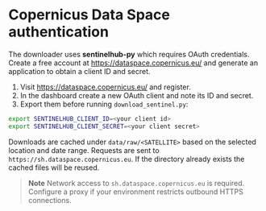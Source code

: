 # Copernicus Data Space authentication

The downloader uses **sentinelhub-py** which requires OAuth credentials.
Create a free account at <https://dataspace.copernicus.eu/> and generate an
application to obtain a client ID and secret.

1. Visit <https://dataspace.copernicus.eu/> and register.
2. In the dashboard create a new OAuth client and note its ID and secret.
3. Export them before running `download_sentinel.py`:

```bash
export SENTINELHUB_CLIENT_ID=<your client id>
export SENTINELHUB_CLIENT_SECRET=<your client secret>
```

Downloads are cached under `data/raw/<SATELLITE>` based on the selected
location and date range. Requests are sent to
`https://sh.dataspace.copernicus.eu`. If the directory already exists the
cached files will be reused.

> **Note**
> Network access to `sh.dataspace.copernicus.eu` is required. Configure a proxy
> if your environment restricts outbound HTTPS connections.
